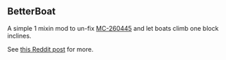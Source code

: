 ## BetterBoat

A simple 1 mixin mod to un-fix [MC-260445](https://bugs.mojang.com/browse/MC-260445) and let boats climb one block
inclines.

See [this Reddit post](https://www.reddit.com/r/Minecraft/comments/11ap691/so_you_can_do_this_now_ice_boating_just_got/)
for more.